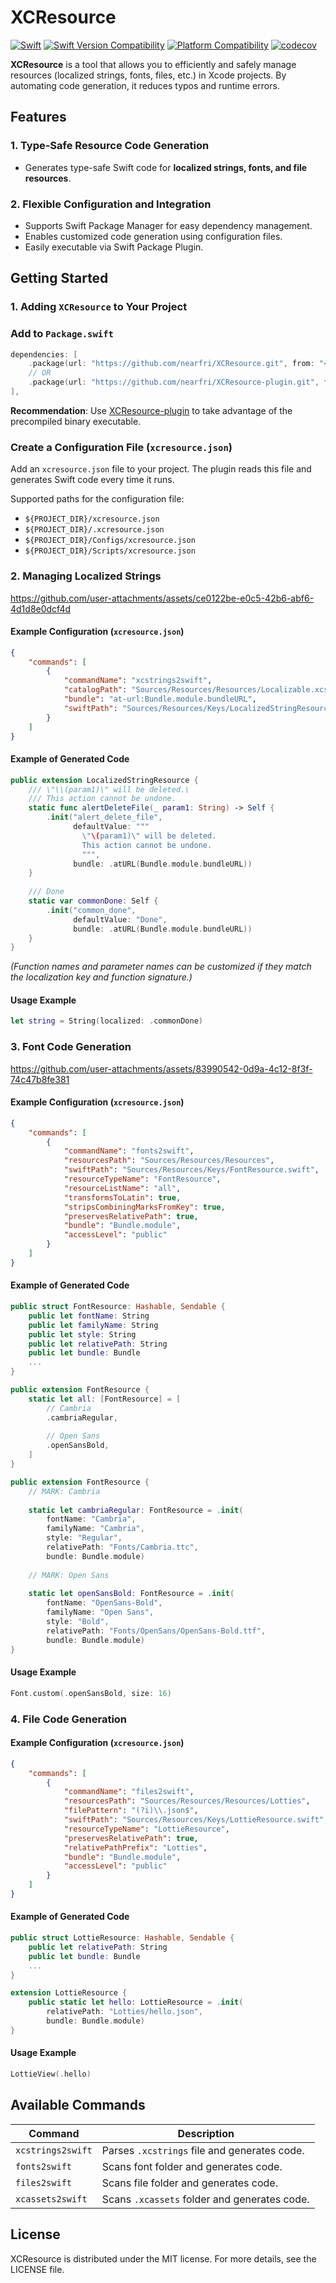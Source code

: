 # XCResource
[![Swift](https://github.com/nearfri/XCResource/workflows/Swift/badge.svg)](https://github.com/nearfri/XCResource/actions?query=workflow%3ASwift)
[![Swift Version Compatibility](https://img.shields.io/endpoint?url=https%3A%2F%2Fswiftpackageindex.com%2Fapi%2Fpackages%2Fnearfri%2FXCResource%2Fbadge%3Ftype%3Dswift-versions)](https://swiftpackageindex.com/nearfri/XCResource)
[![Platform Compatibility](https://img.shields.io/endpoint?url=https%3A%2F%2Fswiftpackageindex.com%2Fapi%2Fpackages%2Fnearfri%2FXCResource%2Fbadge%3Ftype%3Dplatforms)](https://swiftpackageindex.com/nearfri/XCResource)
[![codecov](https://codecov.io/gh/nearfri/XCResource/branch/main/graph/badge.svg?token=DWKDFE0O2A)](https://codecov.io/gh/nearfri/XCResource)

**XCResource** is a tool that allows you to efficiently and safely manage resources (localized strings, fonts, files, etc.) in Xcode projects.
By automating code generation, it reduces typos and runtime errors.

## Features

### 1. Type-Safe Resource Code Generation
- Generates type-safe Swift code for **localized strings, fonts, and file resources**.

### 2. Flexible Configuration and Integration
- Supports Swift Package Manager for easy dependency management.
- Enables customized code generation using configuration files.
- Easily executable via Swift Package Plugin.

## Getting Started

### 1. Adding `XCResource` to Your Project

### Add to `Package.swift`
```swift
dependencies: [
    .package(url: "https://github.com/nearfri/XCResource.git", from: "<version>"),
    // OR
    .package(url: "https://github.com/nearfri/XCResource-plugin.git", from: "<version>"),
],
```
**Recommendation**: Use [XCResource-plugin](https://github.com/nearfri/XCResource-plugin.git) to take advantage of the precompiled binary executable.

### Create a Configuration File (`xcresource.json`)
Add an `xcresource.json` file to your project. The plugin reads this file and generates Swift code every time it runs.

Supported paths for the configuration file:
- `${PROJECT_DIR}/xcresource.json`
- `${PROJECT_DIR}/.xcresource.json`
- `${PROJECT_DIR}/Configs/xcresource.json`
- `${PROJECT_DIR}/Scripts/xcresource.json`

### 2. Managing Localized Strings
https://github.com/user-attachments/assets/ce0122be-e0c5-42b6-abf6-4d1d8e0dcf4d

#### Example Configuration (`xcresource.json`)  
```json
{
    "commands": [
        {
            "commandName": "xcstrings2swift",
            "catalogPath": "Sources/Resources/Resources/Localizable.xcstrings",
            "bundle": "at-url:Bundle.module.bundleURL",
            "swiftPath": "Sources/Resources/Keys/LocalizedStringResource+.swift"
        }
    ]
}
```

#### Example of Generated Code
```swift
public extension LocalizedStringResource {
    /// \"\\(param1)\" will be deleted.\
    /// This action cannot be undone.
    static func alertDeleteFile(_ param1: String) -> Self {
        .init("alert_delete_file",
              defaultValue: """
                \"\(param1)\" will be deleted.
                This action cannot be undone.
                """,
              bundle: .atURL(Bundle.module.bundleURL))
    }
    
    /// Done
    static var commonDone: Self {
        .init("common_done",
              defaultValue: "Done",
              bundle: .atURL(Bundle.module.bundleURL))
    }
}
```
*(Function names and parameter names can be customized if they match the localization key and function signature.)*

#### Usage Example
```swift
let string = String(localized: .commonDone)
```

### 3. Font Code Generation
https://github.com/user-attachments/assets/83990542-0d9a-4c12-8f3f-74c47b8fe381

#### Example Configuration (`xcresource.json`)  
```json
{
    "commands": [
        {
            "commandName": "fonts2swift",
            "resourcesPath": "Sources/Resources/Resources",
            "swiftPath": "Sources/Resources/Keys/FontResource.swift",
            "resourceTypeName": "FontResource",
            "resourceListName": "all",
            "transformsToLatin": true,
            "stripsCombiningMarksFromKey": true,
            "preservesRelativePath": true,
            "bundle": "Bundle.module",
            "accessLevel": "public"
        }
    ]
}
```

#### Example of Generated Code
```swift
public struct FontResource: Hashable, Sendable {
    public let fontName: String
    public let familyName: String
    public let style: String
    public let relativePath: String
    public let bundle: Bundle
    ...
}

public extension FontResource {
    static let all: [FontResource] = [
        // Cambria
        .cambriaRegular,
        
        // Open Sans
        .openSansBold,
    ]
}

public extension FontResource {
    // MARK: Cambria
    
    static let cambriaRegular: FontResource = .init(
        fontName: "Cambria",
        familyName: "Cambria",
        style: "Regular",
        relativePath: "Fonts/Cambria.ttc",
        bundle: Bundle.module)
    
    // MARK: Open Sans
    
    static let openSansBold: FontResource = .init(
        fontName: "OpenSans-Bold",
        familyName: "Open Sans",
        style: "Bold",
        relativePath: "Fonts/OpenSans/OpenSans-Bold.ttf",
        bundle: Bundle.module)
}
```

#### Usage Example
```swift
Font.custom(.openSansBold, size: 16)
```

### 4. File Code Generation

#### Example Configuration (`xcresource.json`)  
```json
{
    "commands": [
        {
            "commandName": "files2swift",
            "resourcesPath": "Sources/Resources/Resources/Lotties",
            "filePattern": "(?i)\\.json$",
            "swiftPath": "Sources/Resources/Keys/LottieResource.swift",
            "resourceTypeName": "LottieResource",
            "preservesRelativePath": true,
            "relativePathPrefix": "Lotties",
            "bundle": "Bundle.module",
            "accessLevel": "public"
        }
    ]
}
```

#### Example of Generated Code
```swift
public struct LottieResource: Hashable, Sendable {
    public let relativePath: String
    public let bundle: Bundle
    ...
}

extension LottieResource {
    public static let hello: LottieResource = .init(
        relativePath: "Lotties/hello.json",
        bundle: Bundle.module)
}
```

#### Usage Example
```swift
LottieView(.hello)
```

## Available Commands
| Command              | Description                                                  |
|----------------------|--------------------------------------------------------------|
| `xcstrings2swift`    | Parses `.xcstrings` file and generates code.                 |
| `fonts2swift`        | Scans font folder and generates code.                        |
| `files2swift`        | Scans file folder and generates code.                        |
| `xcassets2swift`     | Scans `.xcassets` folder and generates code.                 |

## License
XCResource is distributed under the MIT license. For more details, see the LICENSE file.
